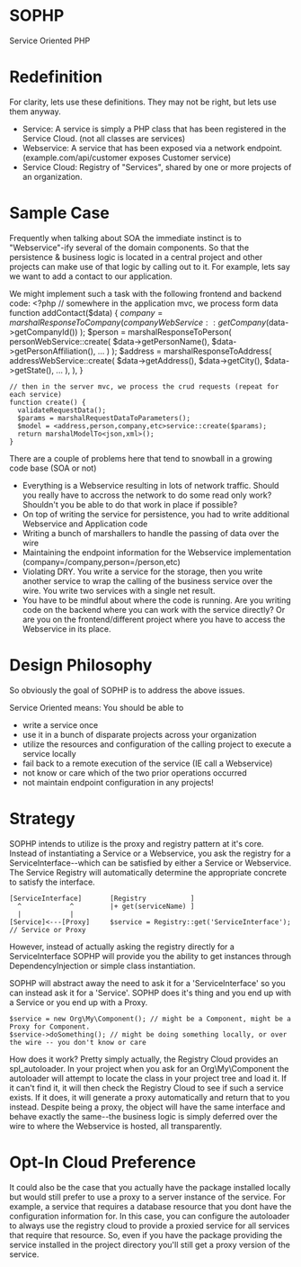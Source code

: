 SOPHP
=====

Service Oriented PHP

Redefinition
====
For clarity, lets use these definitions. They may not be right, but lets use them anyway.

  - Service: A service is simply a PHP class that has been registered in the Service Cloud. (not all classes are services)
  - Webservice: A service that has been exposed via a network endpoint. (example.com/api/customer exposes Customer service)
  - Service Cloud: Registry of "Services", shared by one or more projects of an organization. 

Sample Case
====
Frequently when talking about SOA the immediate instinct is to "Webservice"-ify several of the domain components. So that the persistence & business logic is located in a central project and other projects can make use of that logic by calling out to it. For example, lets say we want to add a contact to our application. 

We might implement such a task with the following frontend and backend code:
    <?php
    // somewhere in the application mvc, we process form data
    function addContact($data) {
      $company = marshalResponseToCompany(
        companyWebService::getCompany($data->getCompanyId())
      );
      $person = marshalResponseToPerson(
        personWebService::create(
          $data->getPersonName(),
          $data->getPersonAffiliation(),
          ...
        )
      );
      $address = marshalResponseToAddress(
        addressWebService::create(
          $data->getAddress(), $data->getCity(), $data->getState(), ...
        ),
      ),
    }
    
    // then in the server mvc, we process the crud requests (repeat for each service)
    function create() {
      validateRequestData();
      $params = marshalRequestDataToParameters();
      $model = <address,person,company,etc>service::create($params);
      return marshalModelTo<json,xml>();
    }

There are a couple of problems here that tend to snowball in a growing code base (SOA or not)
  * Everything is a Webservice resulting in lots of network traffic. Should you really have to accross the network to do some read only work? Shouldn't you be able to do that work in place if possible?
  * On top of writing the service for persistence, you had to write additional Webservice and Application code
  * Writing a bunch of marshallers to handle the passing of data over the wire
  * Maintaining the endpoint information for the Webservice implementation (company=/company,person=/person,etc)
  * Violating DRY. You write a service for the storage, then you write another service to wrap the calling of the business service over the wire. You write two services with a single net result. 
  * You have to be mindful about where the code is running. Are you writing code on the backend where you can work with the service directly? Or are you on the frontend/different project where you have to access the Webservice in its place.

Design Philosophy
====
So obviously the goal of SOPHP is to address the above issues. 

Service Oriented means: You should be able to
  * write a service once
  * use it in a bunch of disparate projects across your organization
  * utilize the resources and configuration of the calling project to execute a service locally
  * fail back to a remote execution of the service (IE call a Webservice)
  * not know or care which of the two prior operations occurred
  * not maintain endpoint configuration in any projects!

Strategy
====

SOPHP intends to utilize is the proxy and registry pattern at it's core. Instead of instantiating a Service or a Webservice, you ask the registry for a ServiceInterface--which can be satisfied by either a Service or Webservice. The Service Registry will automatically determine the appropriate concrete to satisfy the interface. 

    [ServiceInterface]       [Registry           ]
      ^            ^         |+ get(serviceName) ]
      |            |
    [Service]<---[Proxy]     $service = Registry::get('ServiceInterface'); // Service or Proxy
  
However, instead of actually asking the registry directly for a ServiceInterface SOPHP will provide you the ability to get instances through DependencyInjection or simple class instantiation. 

SOPHP will abstract away the need to ask it for a 'ServiceInterface' so you can instead ask it for a 'Service'. SOPHP does it's thing and you end up with a Service or you end up with a Proxy.

    $service = new Org\My\Component(); // might be a Component, might be a Proxy for Component. 
    $service->doSomething(); // might be doing something locally, or over the wire -- you don't know or care

How does it work? Pretty simply actually, the Registry Cloud provides an spl_autoloader. In your project when you ask for an Org\My\Component the autoloader will attempt to locate the class in your project tree and load it. If it can't find it, it will then check the Registry Cloud to see if such a service exists. If it does, it will generate a proxy automatically and return that to you instead. Despite being a proxy, the object will have the same interface and behave exactly the same--the business logic is simply deferred over the wire to where the Webservice is hosted, all transparently.

Opt-In Cloud Preference
=====
It could also be the case that you actually have the package installed locally but would still prefer to use a proxy to a server instance of the service. For example, a service that requires a database resource that you dont have the configuration information for. In this case, you can configure the autoloader to always use the registry cloud to provide a proxied service for all services that require that resource. So, even if you have the package providing the service installed in the project directory you'll still get a proxy version of the service.


